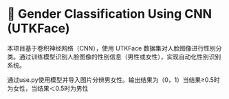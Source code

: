 # 🎯 Gender Classification Using CNN (UTKFace)

本项目基于卷积神经网络（CNN），使用 UTKFace 数据集对人脸图像进行性别分类。通过训练模型识别人脸图像的性别信息（男性或女性），实现自动化性别识别系统。

通过use.py使用模型并导入图片分辨男女性。输出结果为（0，1）当结果≥0.5时为女性，当结果＜0.5时为男性


